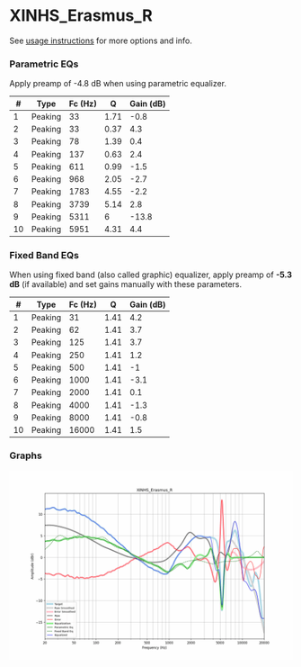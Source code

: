 # XINHS_Erasmus_R
See [usage instructions](https://github.com/jaakkopasanen/AutoEq#usage) for more options and info.

### Parametric EQs
Apply preamp of -4.8 dB when using parametric equalizer.

|   # | Type    |   Fc (Hz) |    Q |   Gain (dB) |
|-----|---------|-----------|------|-------------|
|   1 | Peaking |        33 | 1.71 |        -0.8 |
|   2 | Peaking |        33 | 0.37 |         4.3 |
|   3 | Peaking |        78 | 1.39 |         0.4 |
|   4 | Peaking |       137 | 0.63 |         2.4 |
|   5 | Peaking |       611 | 0.99 |        -1.5 |
|   6 | Peaking |       968 | 2.05 |        -2.7 |
|   7 | Peaking |      1783 | 4.55 |        -2.2 |
|   8 | Peaking |      3739 | 5.14 |         2.8 |
|   9 | Peaking |      5311 | 6    |       -13.8 |
|  10 | Peaking |      5951 | 4.31 |         4.4 |

### Fixed Band EQs
When using fixed band (also called graphic) equalizer, apply preamp of **-5.3 dB** (if available) and set gains manually with these parameters.

|   # | Type    |   Fc (Hz) |    Q |   Gain (dB) |
|-----|---------|-----------|------|-------------|
|   1 | Peaking |        31 | 1.41 |         4.2 |
|   2 | Peaking |        62 | 1.41 |         3.7 |
|   3 | Peaking |       125 | 1.41 |         3.7 |
|   4 | Peaking |       250 | 1.41 |         1.2 |
|   5 | Peaking |       500 | 1.41 |        -1   |
|   6 | Peaking |      1000 | 1.41 |        -3.1 |
|   7 | Peaking |      2000 | 1.41 |         0.1 |
|   8 | Peaking |      4000 | 1.41 |        -1.3 |
|   9 | Peaking |      8000 | 1.41 |        -0.8 |
|  10 | Peaking |     16000 | 1.41 |         1.5 |

### Graphs
![](./XINHS_Erasmus_R.png)
